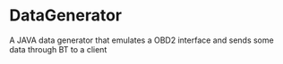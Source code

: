 # DataGenerator
A JAVA data generator that emulates a OBD2 interface and sends some data through BT to a client
